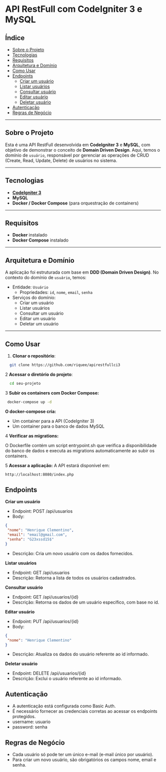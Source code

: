 # API RestFull com CodeIgniter 3 e MySQL

## Índice
- [Sobre o Projeto](#sobre-o-projeto)
- [Tecnologias](#tecnologias)
- [Requisitos](#requisitos)
- [Arquitetura e Domínio](#arquitetura-e-domínio)
- [Como Usar](#como-usar)
- [Endpoints](#endpoints)
  - [Criar um usuário](#criar-um-usuário)
  - [Listar usuários](#listar-usuários)
  - [Consultar usuário](#consultar-usuário)
  - [Editar usuário](#editar-usuário)
  - [Deletar usuário](#deletar-usuário)
- [Autenticação](#autenticação)
- [Regras de Negócio](#regras-de-negócio)

---

## Sobre o Projeto
Esta é uma API RestFull desenvolvida em **CodeIgniter 3** e **MySQL**, com objetivo de demonstrar o conceito de **Domain Driven Design**. Aqui, temos o domínio de `usuário`, responsável por gerenciar as operações de CRUD (Create, Read, Update, Delete) de usuários no sistema.

---

## Tecnologias
- **[CodeIgniter 3](https://codeigniter.com/)**
- **MySQL**
- **Docker / Docker Compose** (para orquestração de containers)

---

## Requisitos
- **Docker** instalado
- **Docker Compose** instalado

---

## Arquitetura e Domínio
A aplicação foi estruturada com base em **DDD (Domain Driven Design)**. No contexto do domínio de `usuário`, temos:
- Entidade: `Usuário`
  - Propriedades: `id`, `nome`, `email`, `senha`
- Serviços do domínio:
  - Criar um usuário
  - Listar usuários
  - Consultar um usuário
  - Editar um usuário
  - Deletar um usuário

---

## Como Usar

1. **Clonar o repositório**:
  ```bash
    git clone https://github.com/riquee/apirestfullci3
   ```

2 **Acessar o diretório do projeto**:
```bash
  cd seu-projeto
```

3 **Subir os containers com Docker Compose:**
 ```bash
  docker-compose up -d
 ```
**O docker-compose cria:**
  - Um container para a API (CodeIgniter 3)
  - Um container para o banco de dados MySQL

4 **Verificar as migrations:**
  
O Dockerfile contém um script entrypoint.sh que verifica a disponibilidade do banco de dados e executa as migrations automaticamente ao subir os containers.

5 **Acessar a aplicação:**
  A API estará disponível em:
  ```bash
  http://localhost:8080/index.php
  ```
## Endpoints

**Criar um usuário**
- Endpoint: POST /api/usuarios
- Body:
 ```json
 {
  "nome": "Henrique Clementino",
  "email": "email@gmail.com",
  "senha": "G23xssd15$"
}
  ```

- Descrição: Cria um novo usuário com os dados fornecidos.

**Listar usuários**
- Endpoint: GET /api/usuarios
- Descrição: Retorna a lista de todos os usuários cadastrados.

**Consultar usuário**
- Endpoint: GET /api/usuarios/{id}
- Descrição: Retorna os dados de um usuário específico, com base no id.

**Editar usuário**
- Endpoint: PUT /api/usuarios/{id}
- Body:
 ```json
 {
  "nome": "Henrique Clementino"
}
  ```

- Descrição: Atualiza os dados do usuário referente ao id informado.

**Deletar  usuário**
- Endpoint: DELETE /api/usuarios/{id}
- Descrição: Exclui o usuário referente ao id informado.

## Autenticação
- A autenticação está configurada como Basic Auth.
- É necessário fornecer as credenciais corretas ao acessar os endpoints protegidos.
- username: usuario
- password: senha

## Regras de Negócio
- Cada usuário só pode ter um único e-mail (e-mail único por usuário).
- Para criar um novo usuário, são obrigatórios os campos nome, email e senha.


